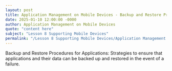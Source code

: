 ```yaml
---
layout: post
title: Application Management on Mobile Devices - Backup and Restore Procedures for Applications
date: 2025-01-10 12:00:00 -0000
author: Application Management on Mobile Devices
quote: "content here"
subject: "Lesson 8 Supporting Mobile Devices"
permalink: "/Lesson 8 Supporting Mobile Devices/Application Management on Mobile Devices/Application Management on Mobile Devices - Backup and Restore Procedures for Applications"
---
```


Backup and Restore Procedures for Applications: Strategies to ensure that applications and their data can be backed up and restored in the event of a failure.
